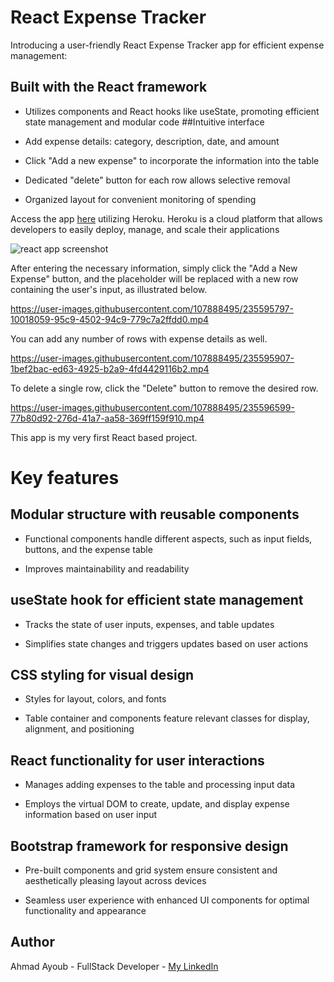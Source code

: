 # React Expense Tracker
Introducing a user-friendly React Expense Tracker app for efficient expense management:

## Built with the React framework

* Utilizes components and React hooks like useState, promoting efficient state management and modular code
##Intuitive interface

* Add expense details: category, description, date, and amount
 
* Click "Add a new expense" to incorporate the information into the table

* Dedicated "delete" button for each row allows selective removal

* Organized layout for convenient monitoring of spending

Access the app [here](https://expense-tracker-react-419b831b8989.herokuapp.com) utilizing Heroku. Heroku is a cloud platform that allows developers to easily deploy, manage, and scale their applications

![react app screenshot](https://user-images.githubusercontent.com/107888495/235596338-da360e69-29ba-401e-bcfc-910964bfc3bd.png)

After entering the necessary information, simply click the "Add a New Expense" button, and the placeholder will be replaced with a new row containing the user's input, as illustrated below.

https://user-images.githubusercontent.com/107888495/235595797-10018059-95c9-4502-94c9-779c7a2ffdd0.mp4

You can add any number of rows with expense details as well.

https://user-images.githubusercontent.com/107888495/235595907-1bef2bac-ed63-4925-b2a9-4fd4429116b2.mp4

To delete a single row, click the "Delete" button to remove the desired row.

https://user-images.githubusercontent.com/107888495/235596599-77b80d92-276d-41a7-aa58-369ff159f910.mp4

This app is my very first React based project.

# Key features

## Modular structure with reusable components

* Functional components handle different aspects, such as input fields, buttons, and the expense table

* Improves maintainability and readability

## useState hook for efficient state management

* Tracks the state of user inputs, expenses, and table updates

* Simplifies state changes and triggers updates based on user actions

## CSS styling for visual design

* Styles for layout, colors, and fonts

* Table container and components feature relevant classes for display, alignment, and positioning

## React functionality for user interactions

* Manages adding expenses to the table and processing input data

* Employs the virtual DOM to create, update, and display expense information based on user input

## Bootstrap framework for responsive design
* Pre-built components and grid system ensure consistent and aesthetically pleasing layout across devices

* Seamless user experience with enhanced UI components for optimal functionality and appearance

## Author
Ahmad Ayoub - FullStack Developer - [My LinkedIn](https://www.linkedin.com/in/ahmad-ayoub/)
